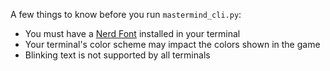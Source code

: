A few things to know before you run `mastermind_cli.py`:
- You must have a [Nerd Font](https://www.nerdfonts.com/font-downloads) installed in your terminal
- Your terminal's color scheme may impact the colors shown in the game
- Blinking text is not supported by all terminals
